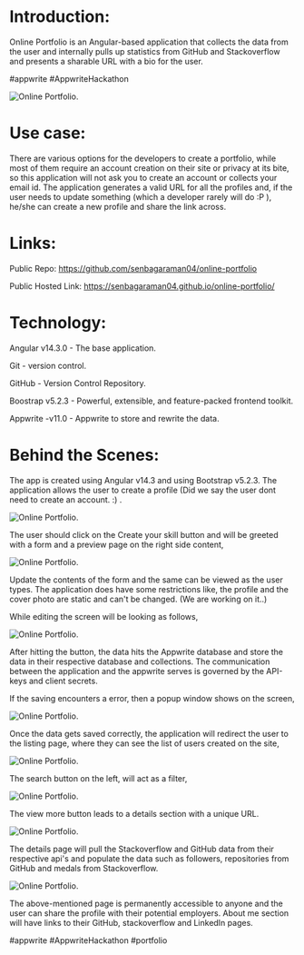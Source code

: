 # Introduction:
Online Portfolio is an Angular-based application that collects the data from the user and internally pulls up statistics from GitHub and Stackoverflow and presents a sharable URL with a bio for the user.

#appwrite #AppwriteHackathon

![Online Portfolio.](https://cdn.hashnode.com/res/hashnode/image/upload/v1684655118743/5210134e-eae4-4e65-8403-c136f393f664.png?auto=compress,format&format=webp)


# Use case:
There are various options for the developers to create a portfolio, while most of them require an account creation on their site or privacy at its bite, so this application will not ask you to create an account or collects your email id. The application generates a valid URL for all the profiles and, if the user needs to update something (which a developer rarely will do :P ), he/she can create a new profile and share the link across.

# Links:
Public Repo: https://github.com/senbagaraman04/online-portfolio

Public Hosted Link: https://senbagaraman04.github.io/online-portfolio/

# Technology:
Angular v14.3.0 - The base application.

Git - version control.

GitHub - Version Control Repository.

Boostrap v5.2.3 - Powerful, extensible, and feature-packed frontend toolkit.

Appwrite -v11.0 - Appwrite to store and rewrite the data.

# Behind the Scenes:
The app is created using Angular v14.3 and using Bootstrap v5.2.3. The application allows the user to create a profile (Did we say the user dont need to create an account. :) .

![Online Portfolio.](https://cdn.hashnode.com/res/hashnode/image/upload/v1684655118743/5210134e-eae4-4e65-8403-c136f393f664.png?auto=compress,format&format=webp)


The user should click on the Create your skill button and will be greeted with a form and a preview page on the right side content,

![Online Portfolio.](https://cdn.hashnode.com/res/hashnode/image/upload/v1684655185311/bab5550a-8962-4183-9897-d47cfd31814e.png?auto=compress,format&format=webp)

Update the contents of the form and the same can be viewed as the user types. The application does have some restrictions like, the profile and the cover photo are static and can't be changed. (We are working on it..)

While editing the screen will be looking as follows,

![Online Portfolio.](https://cdn.hashnode.com/res/hashnode/image/upload/v1684656853116/dd5e4a8e-d842-44a6-a357-158d94df0638.png?auto=compress,format&format=webp)


After hitting the button, the data hits the Appwrite database and store the data in their respective database and collections. The communication between the application and the appwrite serves is governed by the API-keys and client secrets.

If the saving encounters a error, then a popup window shows on the screen,

![Online Portfolio.](https://cdn.hashnode.com/res/hashnode/image/upload/v1684657355842/fedc40fb-3517-47d1-8dfc-6783cc8d3bac.png?auto=compress,format&format=webp)

Once the data gets saved correctly, the application will redirect the user to the listing page, where they can see the list of users created on the site,



![Online Portfolio.](https://cdn.hashnode.com/res/hashnode/image/upload/v1684657408466/76e2d6ef-eb2e-484c-9e4a-21a018d7677b.png?auto=compress,format&format=webp)


The search button on the left, will act as a filter,


![Online Portfolio.](https://cdn.hashnode.com/res/hashnode/image/upload/v1684657408466/76e2d6ef-eb2e-484c-9e4a-21a018d7677b.png?auto=compress,format&format=webp)


The view more button leads to a details section with a unique URL.


![Online Portfolio.](https://senbagaraman04.github.io/online-portfolio/details/64679aade76e5070a2ea)



The details page will pull the Stackoverflow and GitHub data from their respective api's and populate the data such as followers, repositories from GitHub and medals from Stackoverflow.


![Online Portfolio.](https://cdn.hashnode.com/res/hashnode/image/upload/v1684657698075/bab7922c-5fcc-4e7f-b6d1-ef219edb4798.png?auto=compress,format&format=webp)

The above-mentioned page is permanently accessible to anyone and the user can share the profile with their potential employers. About me section will have links to their GitHub, stackoverflow and LinkedIn pages.

#appwrite #AppwriteHackathon #portfolio

